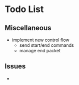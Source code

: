 # Todo List

## Miscellaneous
* implement new control flow
  * send start/end commands
  * manage end packet

## Issues
* 
